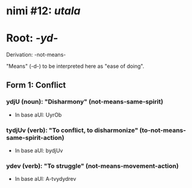 # nimi #12: *utala*
# Root: *-yd-*
Derivation: -not-means-

"Means" (-d-) to be interpreted here as "ease of doing".

## Form 1: Conflict
### ydjU (noun): "Disharmony" (not-means-same-spirit)
* In base aUI: UyrOb
### tydjUv (verb): "To conflict, to disharmonize" (to-not-means-same-spirit-action)
* In base aUI: bydjUv
### ydev (verb): "To struggle" (not-means-movement-action)
* In base aUI: A-tvydydrev

